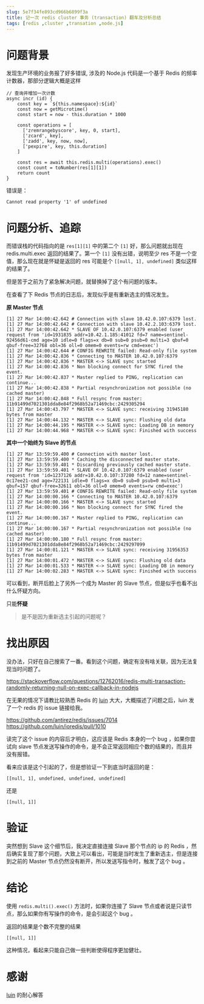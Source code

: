 ```yaml
---
slug: 5e7f34fe893cd966b6899f3a
title: 记一次 redis cluster 事务 (transaction) 翻车及分析总结
tags: [redis ,cluster ,transation ,node.js]
---
```


# 问题背景

发现生产环境的业务报了好多错误, 涉及的 Node.js 代码是一个基于 Redis 的频率计数器，那部分逻辑大概是这样

```
// 查询并增加一次计数
async incr (id) {
    const key = `${this.namespace}:${id}`
    const now = getMicrotime()
    const start = now - this.duration * 1000

    const operations = [
      ['zremrangebyscore', key, 0, start],
      ['zcard', key],
      ['zadd', key, now, now],
      ['pexpire', key, this.duration]
    ]

    const res = await this.redis.multi(operations).exec()
    const count = toNumber(res[1][1])
    return count
}
```

错误是：

```
Cannot read property '1' of undefined
```

# 问题分析、追踪

而错误栈的代码指向的是 `res[1][1]` 中的第二个 `[1]`
好，那么问题就出现在 redis.multi.exec 返回的结果了。第一个 `[1]` 没有出错，说明至少 res 不是一个空值，那么现在就是怀疑是返回的 res 可能是个 `[[null, 1], undefined]` 类似这样的结果了。

但是苦于之前为了紧急解决问题，就替换掉了这个有问题的版本。

在查看了下 Redis 节点的日志后，发现似乎是有重新选主的情况发生。

**原 Master 节点**
```
[1] 27 Mar 14:00:42.642 # Connection with slave 10.42.0.107:6379 lost. 
[1] 27 Mar 14:00:42.642 # Connection with slave 10.42.2.103:6379 lost. 
[1] 27 Mar 14:00:42.642 * SLAVE OF 10.42.0.107:6379 enabled (user request from 'id=1931835 addr=10.42.1.185:41012 fd=7 name=sentinel-92456d61-cmd age=10 idle=0 flags=x db=0 sub=0 psub=0 multi=3 qbuf=0 qbuf-free=32768 obl=36 oll=0 omem=0 events=rw cmd=exec') 
[1] 27 Mar 14:00:42.644 # CONFIG REWRITE failed: Read-only file system 
[1] 27 Mar 14:00:42.836 * Connecting to MASTER 10.42.0.107:6379 
[1] 27 Mar 14:00:42.836 * MASTER <-> SLAVE sync started 
[1] 27 Mar 14:00:42.836 * Non blocking connect for SYNC fired the event. 
[1] 27 Mar 14:00:42.837 * Master replied to PING, replication can continue... 
[1] 27 Mar 14:00:42.838 * Partial resynchronization not possible (no cached master) 
[1] 27 Mar 14:00:42.848 * Full resync from master: 11b91499d7021301dda8e84f2968b52a71469cbc:2429305294 
[1] 27 Mar 14:00:43.797 * MASTER <-> SLAVE sync: receiving 31945180 bytes from master 
[1] 27 Mar 14:00:44.132 * MASTER <-> SLAVE sync: Flushing old data 
[1] 27 Mar 14:00:44.195 * MASTER <-> SLAVE sync: Loading DB in memory 
[1] 27 Mar 14:00:44.968 * MASTER <-> SLAVE sync: Finished with success 
```

**其中一个始终为 Slave 的节点**
```
[1] 27 Mar 13:59:59.400 # Connection with master lost. 
[1] 27 Mar 13:59:59.400 * Caching the disconnected master state. 
[1] 27 Mar 13:59:59.401 * Discarding previously cached master state. 
[1] 27 Mar 13:59:59.401 * SLAVE OF 10.42.0.107:6379 enabled (user request from 'id=1237126 addr=10.42.0.107:37280 fd=12 name=sentinel-0c17ee21-cmd age=722131 idle=0 flags=x db=0 sub=0 psub=0 multi=3 qbuf=157 qbuf-free=32611 obl=36 oll=0 omem=0 events=rw cmd=exec') 
[1] 27 Mar 13:59:59.401 # CONFIG REWRITE failed: Read-only file system 
[1] 27 Mar 14:00:00.166 * Connecting to MASTER 10.42.0.107:6379 
[1] 27 Mar 14:00:00.166 * MASTER <-> SLAVE sync started 
[1] 27 Mar 14:00:00.166 * Non blocking connect for SYNC fired the event. 
[1] 27 Mar 14:00:00.167 * Master replied to PING, replication can continue... 
[1] 27 Mar 14:00:00.167 * Partial resynchronization not possible (no cached master) 
[1] 27 Mar 14:00:00.180 * Full resync from master: 11b91499d7021301dda8e84f2968b52a71469cbc:2429297099 
[1] 27 Mar 14:00:01.121 * MASTER <-> SLAVE sync: receiving 31956353 bytes from master 
[1] 27 Mar 14:00:01.472 * MASTER <-> SLAVE sync: Flushing old data 
[1] 27 Mar 14:00:01.533 * MASTER <-> SLAVE sync: Loading DB in memory 
[1] 27 Mar 14:00:02.283 * MASTER <-> SLAVE sync: Finished with success 
```

可以看到，断开后脸上了另外一个成为 Master 的 Slave 节点，但是似乎也看不出什么怀疑方向。

只能**怀疑**
> 是不是因为重新选主引起的问题呢？

# 找出原因

没办法，只好在自己搜索了一番。看到这个问题，确定有没有啥关联，因为无法复现当时问题了。

https://stackoverflow.com/questions/12762016/redis-multi-transaction-randomly-returning-null-on-exec-callback-in-nodejs

在无果的情况下请教比较熟悉 Redis 的 [luin](https://github.com/luin) 大大，大概描述了问题之后，luin 发了一个 redis 的 issue 链接给我。

https://github.com/antirez/redis/issues/7014
https://github.com/luin/ioredis/pull/1010

读完了这个 issue 的内容后才明白，这应该是 Redis 本身的一个 bug ，如果你尝试向 slave 节点发送写操作的命令，是不会正常返回相应个数的结果的，而且并没有报错。

看来应该是这个引起的了，但是想验证一下到底当时返回的是：
```
[[null, 1], undefined, undefined, undefined] 
```
还是 
```
[[null, 1]]
```

# 验证
突然想到 Slave 这个细节后，我决定直接连接 Slave 那个节点的 ip 的 Redis ，然后确实复现了那个问题，大致上可以看出，可能是当时发生了重新选主，但是连接到之前的 Master 节点仍然没有断开，所以发送写指令时，触发了这个 bug 。

# 结论
使用 `redis.multi().exec()` 方法时，如果你连接了 Slave 节点或者说是只读节点，那么如果你有写操作的命令，是会引起这个 bug 。

返回的结果是个数不完整的结果
```
[[null, 1]]
```

这种情况，看起来只能自己做一些判断使得程序更加健壮。

# 感谢 
[luin](https://github.com/luin) 的耐心解答
